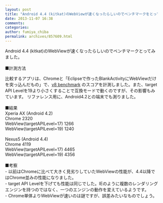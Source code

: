 ```yaml
---
layout: post
title: "Android 4.4 (kitkat)のWebViewが速くなったらしいのでベンチマークをとってみた"
date: 2013-11-07 16:38
comments: 
categories: 
author: fumiya_chiba
permalink: archives/857609.html
---
```


Android 4.4 (kitkat)のWebViewが速くなったらしいのでベンチマークとってみました。<br /><br />■計測方法<br /><div>比較するアプリは、Chromeと「Eclipseで作ったBlankActivityにWebViewだけを突っ込んだもの」で、<a  href="http://v8.googlecode.com/svn/data/benchmarks/v7/run.html" target="_blank">v8 benchmark</a>&nbsp;のスコアを計測しました。また、target API Levelを19より小さくすることで互換モードで動くのですが、その影響もみています。&nbsp;リファレンス用に、Android4.2との端末でも測りました。<br /><br />■結果<br />Xperia AX (Android 4.2)</div><div>Chrome 2320</div><div>WebView(targetAPILevel=17) 1266</div><div>WebView(targetAPILevel=19) 1240</div><br /><div>Nexus5&nbsp;(Android 4.4)</div><div>Chrome 4119</div><div>WebView(targetAPILevel=17) 4465</div><div>WebView(targetAPILevel=19) 4356</div><div><br />■考察<br />- 以前はChromeに比べて大きく見劣りしていたWebViewの性能が、4.4以降ではChrome並みの性能になりました。</div><div>-&nbsp;target API Levelを下げても性能は同じでした。IEのように複数のレンダリングエンジンを持つのではなく、一つのエンジンの動作を変えているようです。<br />-&nbsp;Chrome単体よりWebViewが速いのは謎ですが、誤差みたいなものでしょう。<br /><br /></div>


